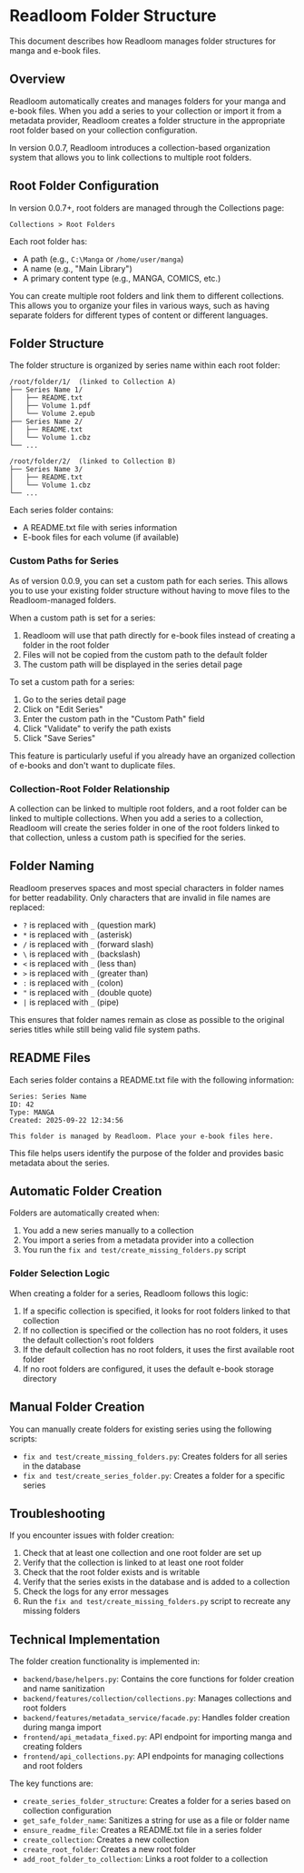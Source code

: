 # Readloom Folder Structure

This document describes how Readloom manages folder structures for manga and e-book files.

## Overview

Readloom automatically creates and manages folders for your manga and e-book files. When you add a series to your collection or import it from a metadata provider, Readloom creates a folder structure in the appropriate root folder based on your collection configuration.

In version 0.0.7, Readloom introduces a collection-based organization system that allows you to link collections to multiple root folders.

## Root Folder Configuration

In version 0.0.7+, root folders are managed through the Collections page:

```
Collections > Root Folders
```

Each root folder has:
- A path (e.g., `C:\Manga` or `/home/user/manga`)
- A name (e.g., "Main Library")
- A primary content type (e.g., MANGA, COMICS, etc.)

You can create multiple root folders and link them to different collections. This allows you to organize your files in various ways, such as having separate folders for different types of content or different languages.

## Folder Structure

The folder structure is organized by series name within each root folder:

```
/root/folder/1/  (linked to Collection A)
├── Series Name 1/
│   ├── README.txt
│   ├── Volume 1.pdf
│   └── Volume 2.epub
├── Series Name 2/
│   ├── README.txt
│   └── Volume 1.cbz
└── ...

/root/folder/2/  (linked to Collection B)
├── Series Name 3/
│   ├── README.txt
│   └── Volume 1.cbz
└── ...
```

Each series folder contains:
- A README.txt file with series information
- E-book files for each volume (if available)

### Custom Paths for Series

As of version 0.0.9, you can set a custom path for each series. This allows you to use your existing folder structure without having to move files to the Readloom-managed folders.

When a custom path is set for a series:
1. Readloom will use that path directly for e-book files instead of creating a folder in the root folder
2. Files will not be copied from the custom path to the default folder
3. The custom path will be displayed in the series detail page

To set a custom path for a series:
1. Go to the series detail page
2. Click on "Edit Series"
3. Enter the custom path in the "Custom Path" field
4. Click "Validate" to verify the path exists
5. Click "Save Series"

This feature is particularly useful if you already have an organized collection of e-books and don't want to duplicate files.

### Collection-Root Folder Relationship

A collection can be linked to multiple root folders, and a root folder can be linked to multiple collections. When you add a series to a collection, Readloom will create the series folder in one of the root folders linked to that collection, unless a custom path is specified for the series.

## Folder Naming

Readloom preserves spaces and most special characters in folder names for better readability. Only characters that are invalid in file names are replaced:

- `?` is replaced with `_` (question mark)
- `*` is replaced with `_` (asterisk)
- `/` is replaced with `_` (forward slash)
- `\` is replaced with `_` (backslash)
- `<` is replaced with `_` (less than)
- `>` is replaced with `_` (greater than)
- `:` is replaced with `_` (colon)
- `"` is replaced with `_` (double quote)
- `|` is replaced with `_` (pipe)

This ensures that folder names remain as close as possible to the original series titles while still being valid file system paths.

## README Files

Each series folder contains a README.txt file with the following information:

```
Series: Series Name
ID: 42
Type: MANGA
Created: 2025-09-22 12:34:56

This folder is managed by Readloom. Place your e-book files here.
```

This file helps users identify the purpose of the folder and provides basic metadata about the series.

## Automatic Folder Creation

Folders are automatically created when:

1. You add a new series manually to a collection
2. You import a series from a metadata provider into a collection
3. You run the `fix and test/create_missing_folders.py` script

### Folder Selection Logic

When creating a folder for a series, Readloom follows this logic:

1. If a specific collection is specified, it looks for root folders linked to that collection
2. If no collection is specified or the collection has no root folders, it uses the default collection's root folders
3. If the default collection has no root folders, it uses the first available root folder
4. If no root folders are configured, it uses the default e-book storage directory

## Manual Folder Creation

You can manually create folders for existing series using the following scripts:

- `fix and test/create_missing_folders.py`: Creates folders for all series in the database
- `fix and test/create_series_folder.py`: Creates a folder for a specific series

## Troubleshooting

If you encounter issues with folder creation:

1. Check that at least one collection and one root folder are set up
2. Verify that the collection is linked to at least one root folder
3. Check that the root folder exists and is writable
4. Verify that the series exists in the database and is added to a collection
5. Check the logs for any error messages
6. Run the `fix and test/create_missing_folders.py` script to recreate any missing folders

## Technical Implementation

The folder creation functionality is implemented in:

- `backend/base/helpers.py`: Contains the core functions for folder creation and name sanitization
- `backend/features/collection/collections.py`: Manages collections and root folders
- `backend/features/metadata_service/facade.py`: Handles folder creation during manga import
- `frontend/api_metadata_fixed.py`: API endpoint for importing manga and creating folders
- `frontend/api_collections.py`: API endpoints for managing collections and root folders

The key functions are:

- `create_series_folder_structure`: Creates a folder for a series based on collection configuration
- `get_safe_folder_name`: Sanitizes a string for use as a file or folder name
- `ensure_readme_file`: Creates a README.txt file in a series folder
- `create_collection`: Creates a new collection
- `create_root_folder`: Creates a new root folder
- `add_root_folder_to_collection`: Links a root folder to a collection
